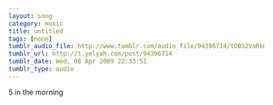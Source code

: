```yaml
---
layout: song
category: music
title: untitled
tags: [none]
tumblr_audio_file: http://www.tumblr.com/audio_file/94396714/tOBS2VaRkm2fw08axwoxeCjP
tumblr_url: http://t.yelyah.com/post/94396714
tumblr_date: Wed, 08 Apr 2009 22:33:51
tumblr_type: audio
---
```

5 in the morning

